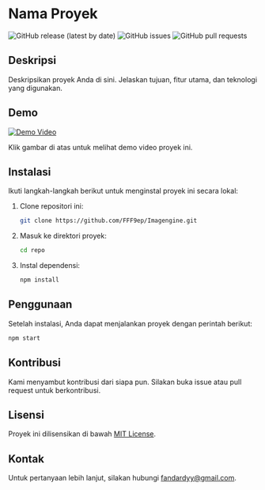 # Nama Proyek

![GitHub release (latest by date)](https://img.shields.io/github/v/release/username/repo)
![GitHub issues](https://img.shields.io/github/issues/username/repo)
![GitHub pull requests](https://img.shields.io/github/issues-pr/username/repo)

## Deskripsi

Deskripsikan proyek Anda di sini. Jelaskan tujuan, fitur utama, dan teknologi yang digunakan.

## Demo

[![Demo Video](https://img.youtube.com/vi/VIDEO_ID/maxresdefault.jpg)](https://www.youtube.com/watch?v=VIDEO_ID)

Klik gambar di atas untuk melihat demo video proyek ini.

## Instalasi

Ikuti langkah-langkah berikut untuk menginstal proyek ini secara lokal:

1. Clone repositori ini:
   ```bash
   git clone https://github.com/FFF9ep/Imagengine.git
   ```
2. Masuk ke direktori proyek:
   ```bash
   cd repo
   ```
3. Instal dependensi:
   ```bash
   npm install
   ```

## Penggunaan

Setelah instalasi, Anda dapat menjalankan proyek dengan perintah berikut:
```bash
npm start
```

## Kontribusi

Kami menyambut kontribusi dari siapa pun. Silakan buka issue atau pull request untuk berkontribusi.

## Lisensi

Proyek ini dilisensikan di bawah [MIT License](LICENSE).

## Kontak

Untuk pertanyaan lebih lanjut, silakan hubungi [fandardyy@gmail.com](fandardyy@gmail.com).
